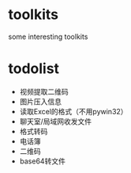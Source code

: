 # toolkits
some interesting toolkits

# todolist
- 视频提取二维码
- 图片压入信息
- 读取Excel的格式（不用pywin32）
- 聊天室/局域网收发文件
- 格式转码
- 电话簿
- 二维码
- base64转文件
